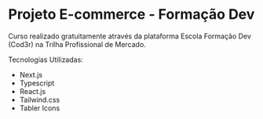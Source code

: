# Projeto E-commerce - Formação Dev

Curso realizado gratuitamente através da plataforma Escola Formação Dev (Cod3r) na Trilha Profissional de Mercado.

Tecnologias Utilizadas:
- Next.js
- Typescript
- React.js
- Tailwind.css
- Tabler Icons